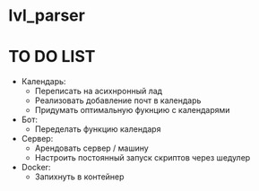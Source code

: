 # lvl_parser
# TO DO LIST 
- Календарь:
  - Переписать на асихнронный лад
  - Реализовать добавление почт в календарь
  - Придумать оптимальную фукнцию с календарями 
- Бот: 
  - Переделать функцию календаря 
- Сервер:
  - Арендовать сервер / машину 
  - Настроить постоянный запуск скриптов через шедулер
- Docker:
  - Запихнуть в контейнер 
